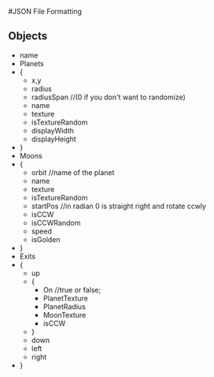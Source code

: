 #JSON File Formatting
## Objects
* name
* Planets
* {
	* x,y
	* radius
	* radiusSpan  //(0 if you don't want to randomize)
	* name
	* texture
	* isTextureRandom
	* displayWidth
	* displayHeight
* }
* Moons
* {
	* orbit //name of the planet
	* name
	* texture
	* isTextureRandom
	* startPos //in radian 0 is straight right and rotate ccwly
	* isCCW
	* isCCWRandom
	* speed
	* isGolden
* }
* Exits
* {
	* up
	* {
		* On //true or false; 
		* PlanetTexture
		* PlanetRadius
		* MoonTexture
		* isCCW
	* }
	* down
	* left
	* right
* }
## 